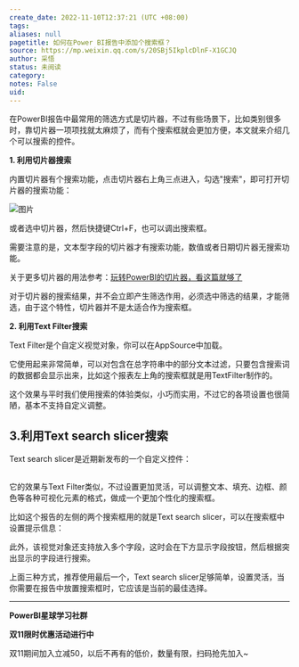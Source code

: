 ```yaml
---
create_date: 2022-11-10T12:37:21 (UTC +08:00)
tags: 
aliases: null
pagetitle: 如何在Power BI报告中添加个搜索框？
source: https://mp.weixin.qq.com/s/20SBj5IkplcDlnF-X1GCJQ
author: 采悟
status: 未阅读
category: 
notes: False
uid: 
---
```


在PowerBI报告中最常用的筛选方式是切片器，不过有些场景下，比如类别很多时，靠切片器一项项找就太麻烦了，而有个搜索框就会更加方便，本文就来介绍几个可以搜索的控件。

**1\. 利用切片器搜索**

内置切片器有个搜索功能，点击切片器右上角三点进入，勾选"搜索"，即可打开切片器的搜索功能：

![图片](https://mmbiz.qpic.cn/mmbiz_gif/aHEbZtANQJNEon7dlL6fcjP1z8O9gNd3icgksss6sZcNqMC0JicTlxnO7NpUSq4bnPDFXOtVGwuicvuPm08ktukow/640?wx_fmt=gif&wxfrom=5&wx_lazy=1)

或者选中切片器，然后快捷键Ctrl+F，也可以调出搜索框。

需要注意的是，文本型字段的切片器才有搜索功能，数值或者日期切片器无搜索功能。

关于更多切片器的用法参考：[玩转PowerBI的切片器，看这篇就够了](http://mp.weixin.qq.com/s?__biz=MzA4MzQwMjY4MA==&mid=2484074560&idx=1&sn=7050c2194d5e0a5587ec6282ff17b4ad&chksm=8e0c5297b97bdb81d70e9a7ece3d0d557a1fe58fe7102ceedec734222a89777e8724f784acfe&scene=21#wechat_redirect)

对于切片器的搜索结果，并不会立即产生筛选作用，必须选中筛选的结果，才能筛选，由于这个特性，切片器并不是太适合作为搜索框。

**2\. 利用Text Filter搜索**

Text Filter是个自定义视觉对象，你可以在AppSource中加载。  

它使用起来非常简单，可以对包含在总字符串中的部分文本过滤，只要包含搜索词的数据都会显示出来，比如这个报表左上角的搜索框就是用TextFilter制作的。

这个效果与平时我们使用搜索的体验类似，小巧而实用，不过它的各项设置也很简陋，基本不支持自定义调整。

## **3.利用Text search slicer搜索**

Text search slicer是近期新发布的一个自定义控件：

## 

它的效果与Text Filter类似，不过设置更加灵活，可以调整文本、填充、边框、颜色等各种可视化元素的格式，做成一个更加个性化的搜索框。

比如这个报告的左侧的两个搜索框用的就是Text search slicer，可以在搜索框中设置提示信息：

此外，该视觉对象还支持放入多个字段，这时会在下方显示字段按钮，然后根据突出显示的字段进行搜索。

上面三种方式，推荐使用最后一个，Text search slicer足够简单，设置灵活，当你需要在报告中放置搜索框时，它应该是当前的最佳选择。

___

**PowerBI星球学习社群**  

**双11限时优惠活动进行中**

双11期间加入立减50，以后不再有的低价，数量有限，扫码抢先加入~
